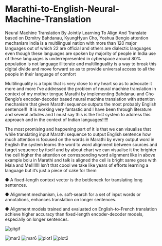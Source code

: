 # Marathi-to-English-Neural-Machine-Translation

Neural Machine Translation By Jointly Learning To Align And Translate based on Dzmitry Bahdanau, KyungHyun Cho, Yoshua Bengio attention mechanism
India is a multilingual nation with more than 120 major languages out of which 22 are official and others are dialectic languages even though these languages are spoken by majority of people in India use of these languages is underrepresented in cyberspace around 80% population is not language illiterate and multilinguality is a way to break this digital divide and move forward so as to provide universal access to all the people in their language of comfort

Multilinguality is a topic that is very close to my heart so as to advocate it more and more I’ve addressed the problem of neural machine translation in context of my mother tongue Marathi by implementing Bahdanau and Cho Bengio’s encoder-decoder based neural machine translation with attention mechanism that given Marathi sequence outputs the most probably English sentence!!!  It is working very fantastic and I have been through literature and several articles and I must say this is the first system to address this approach and in the context of Indian languages!!!!! 

The most promising and happening part of it is that we can visualise that while translating input Marathi sequence to output English sentence how much attention is focused on the words in Marathi by every output word in English the system learns the word to word alignment between sources and target sequence by itself and by about chart we can visualise it the brighter the cell higher the attention on corresponding word alignment like in above example bolu in Marathi and talk is aligned the cell is bright same goes with Mala and Me!!!!!!! Isn’t that coool we take like years of efforts learning a language but it’s just a piece of cake for them  

● A fixed-length context vector is the bottleneck for translating long sentences.

● Alignment mechanism, i.e. soft-search for a set of input words or annotations, enhances translation on longer sentences.

● Alignment models trained and evaluated on English-to-French translation achieve higher accuracy than fixed-length encoder-decoder models, especially on longer sentences. 


![gitgif](https://user-images.githubusercontent.com/49407332/80278468-1d5dbe80-8714-11ea-8e18-4c75f5077e6d.gif)

![mar2](https://user-images.githubusercontent.com/49407332/80278417-a45e6700-8713-11ea-8d3d-fd0fb8e73642.png)
![mar6](https://user-images.githubusercontent.com/49407332/80278418-a58f9400-8713-11ea-943e-3dc159dde695.png)
![plot1](https://user-images.githubusercontent.com/49407332/80278419-a6282a80-8713-11ea-8f57-0029cd5728b5.png)
![plot2](https://user-images.githubusercontent.com/49407332/80278420-a6282a80-8713-11ea-8092-e95844662a0d.png)
